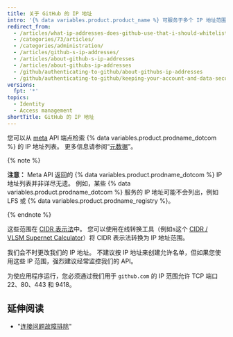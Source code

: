 ```yaml
---
title: 关于 GitHub 的 IP 地址
intro: '{% data variables.product.product_name %} 可服务于多个 IP 地址范围的应用程序，使用 API 可获取地址。'
redirect_from:
  - /articles/what-ip-addresses-does-github-use-that-i-should-whitelist/
  - /categories/73/articles/
  - /categories/administration/
  - /articles/github-s-ip-addresses/
  - /articles/about-github-s-ip-addresses
  - /articles/about-githubs-ip-addresses
  - /github/authenticating-to-github/about-githubs-ip-addresses
  - /github/authenticating-to-github/keeping-your-account-and-data-secure/about-githubs-ip-addresses
versions:
  fpt: '*'
topics:
  - Identity
  - Access management
shortTitle: GitHub 的 IP 地址
---
```


您可以从 [meta](https://api.github.com/meta) API 端点检索 {% data variables.product.prodname_dotcom %} 的 IP 地址列表。 更多信息请参阅“[元数据](/rest/reference/meta)”。

{% note %}

**注意：** Meta API 返回的 {% data variables.product.prodname_dotcom %} IP 地址列表并非详尽无遗。 例如，某些 {% data variables.product.prodname_dotcom %} 服务的 IP 地址可能不会列出，例如 LFS 或 {% data variables.product.prodname_registry %}。

{% endnote %}

这些范围在 [CIDR 表示法](https://en.wikipedia.org/wiki/Classless_Inter-Domain_Routing#CIDR_notation)中。 您可以使用在线转换工具（例如s这个  [CIDR / VLSM Supernet Calculator](http://www.subnet-calculator.com/cidr.php)）将 CIDR 表示法转换为 IP 地址范围。

我们会不时更改我们的 IP 地址。 不建议按 IP 地址来创建允许名单，但如果您使用这些 IP 范围，强烈建议经常监控我们的 API。

为使应用程序运行，您必须通过我们用于 `github.com` 的 IP 范围允许 TCP 端口 22、80、443 和 9418。

## 延伸阅读

- "[连接问题故障排除](/articles/troubleshooting-connectivity-problems)"

